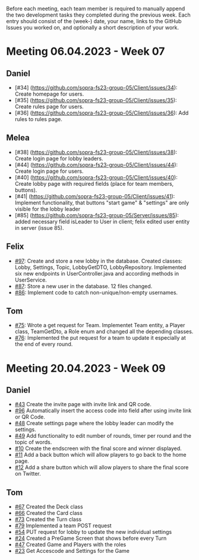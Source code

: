 Before each meeting, each team member is required to manually append the two development tasks they completed during the previous week. Each entry should consist of the (week-) date, your name, links to the GitHub Issues you worked on, and optionally a short description of your work.

# Meeting 06.04.2023 - Week 07
## Daniel
- [#34] (https://github.com/sopra-fs23-group-05/Client/issues/34): Create homepage for users.
- [#35] (https://github.com/sopra-fs23-group-05/Client/issues/35): Create rules page for users.
- [#36] (https://github.com/sopra-fs23-group-05/Client/issues/36): Add rules to rules page.

## Melea
- [#38] (https://github.com/sopra-fs23-group-05/Client/issues/38): Create login page for lobby leaders.
- [#44] (https://github.com/sopra-fs23-group-05/Client/issues/44): Create login page for users.
- [#40] (https://github.com/sopra-fs23-group-05/Client/issues/40): Create lobby page with required fields (place for team members, buttons).
- [#41| (https://github.com/sopra-fs23-group-05/Client/issues/41): Implement functionality, that buttons "start game" & "settings" are only visible for the lobby leader
- [#85] (https://github.com/sopra-fs23-group-05/Server/issues/85): added necessary field isLeader to User in client; felix edited user entity in server (issue 85).
## Felix
- [#97](https://github.com/sopra-fs23-group-05/Server/issues/97): Create and store a new lobby in the database. Created classes: Lobby, Settings, Topic, LobbyGetDTO, LobbyRepository. Implemented six new endpoints in UserController.java and according methods in UserService.
- [#87](https://github.com/sopra-fs23-group-05/Server/issues/87): Store a new user in the database. 12 files changed.
- [#86](https://github.com/sopra-fs23-group-05/Server/issues/86): Implement code to catch non-unique/non-empty usernames.

## Tom
- [#75](https://github.com/sopra-fs23-group-05/Server/issues/75): Wrote a get request for Team. Implementet Team entity, a Player class, TeamGetDto, a Role enum and changed all the depending classes.
- [#76](https://github.com/sopra-fs23-group-05/Server/issues/76): Implemented the put request for a team to update it especially at the end of every round.

# Meeting 20.04.2023 - Week 09
## Daniel
- [#43](https://github.com/sopra-fs23-group-05/Client/issues/43) Create the invite page with invite link and QR code.
- [#96](https://github.com/sopra-fs23-group-05/Server/issues/96) Automatically insert the access code into field after using invite link or QR Code.
- [#48](https://github.com/sopra-fs23-group-05/Client/issues/48) Create settings page where the lobby leader can modify the settings.
- [#49](https://github.com/sopra-fs23-group-05/Client/issues/49) Add functionality to edit number of rounds, timer per round and the topic of words.
- [#10](https://github.com/sopra-fs23-group-05/Client/issues/10) Create the endscreen with the final score and winner displayed.
- [#11](https://github.com/sopra-fs23-group-05/Client/issues/11) Add a back button which will allow players to go back to the home page.
- [#12](https://github.com/sopra-fs23-group-05/Client/issues/11) Add a share button which will allow players to share the final score on Twitter.


## Tom
- [#67](https://github.com/sopra-fs23-group-05/Server/issues/67) Created the Deck class 
- [#66](https://github.com/sopra-fs23-group-05/Server/issues/66) Created the Card class
- [#73](https://github.com/sopra-fs23-group-05/Server/issues/73) Created the Turn class
- [#79](https://github.com/sopra-fs23-group-05/Server/issues/79) Implemented a team POST request
- [#54](https://github.com/sopra-fs23-group-05/Server/issues/54) PUT request for lobby to update the new individual settings
- [#24](https://github.com/sopra-fs23-group-05/Client/issues/24) Created a PreGame Screen that shows before every Turn
- [#47](https://github.com/sopra-fs23-group-05/Server/issues/47) Created Game and Players with the roles
- [#23](https://github.com/sopra-fs23-group-05/Client/issues/23) Get Accescode and Settings for the Game
